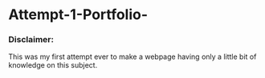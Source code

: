# Attempt-1-Portfolio-
### Disclaimer:
This was my first attempt ever to make a webpage having only a little bit of knowledge on this subject.
